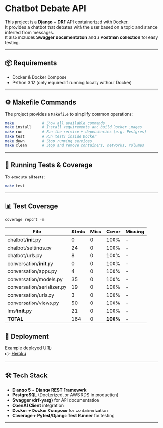 # Chatbot Debate API

This project is a **Django + DRF** API containerized with Docker.  
It provides a chatbot that debates with the user based on a topic and stance inferred from messages.  
It also includes **Swagger documentation** and a **Postman collection** for easy testing.

---

## 📦 Requirements
- Docker & Docker Compose  
- Python 3.12 (only required if running locally without Docker)  

---

## ⚙️ Makefile Commands

The project provides a `Makefile` to simplify common operations:

```bash
make             # Show all available commands
make install     # Install requirements and build Docker images
make run         # Run the service + dependencies (e.g. Postgres)
make test        # Run tests inside Docker
make down        # Stop running services
make clean       # Stop and remove containers, networks, volumes
```
---
## 🧪 Running Tests & Coverage

To execute all tests:

```bash
make test
```

---
## 📊 Test Coverage

```python
coverage report -m
```

| File                         | Stmts | Miss | Cover | Missing |
|------------------------------|-------|------|-------|---------|
| chatbot/__init__.py          | 0     | 0    | 100%  | -       |
| chatbot/settings.py          | 24    | 0    | 100%  | -       |
| chatbot/urls.py              | 8     | 0    | 100%  | -       |
| conversation/__init__.py     | 0     | 0    | 100%  | -       |
| conversation/apps.py         | 4     | 0    | 100%  | -       |
| conversation/models.py       | 35    | 0    | 100%  | -       |
| conversation/serializer.py   | 19    | 0    | 100%  | -       |
| conversation/urls.py         | 3     | 0    | 100%  | -       |
| conversation/views.py        | 50    | 0    | 100%  | -       |
| lms/__init__.py              | 21    | 0    | 100%  | -       |
| **TOTAL**                    | 164   | 0    | **100%** | -   |

## 🚀 Deployment

Example deployed URL:  
👉 [Heroku](https://chatbot-herver-4232679316c7.herokuapp.com/)

---

## 🛠️ Tech Stack
- **Django 5** + **Django REST Framework**  
- **PostgreSQL** (Dockerized, or AWS RDS in production)  
- **Swagger (drf-yasg)** for API documentation  
- **OpenAI Client** integration  
- **Docker + Docker Compose** for containerization  
- **Coverage + Pytest/Django Test Runner** for testing
---

